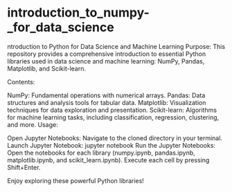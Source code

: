 # introduction_to_numpy-_for_data_science
ntroduction to Python for Data Science and Machine Learning
Purpose:
This repository provides a comprehensive introduction to essential Python libraries used in data science and machine learning: NumPy, Pandas, Matplotlib, and Scikit-learn.

Contents:

NumPy: Fundamental operations with numerical arrays.
Pandas: Data structures and analysis tools for tabular data.
Matplotlib: Visualization techniques for data exploration and presentation.
Scikit-learn: Algorithms for machine learning tasks, including classification, regression, clustering, and more.
Usage:



Open Jupyter Notebooks:
Navigate to the cloned directory in your terminal.
Launch Jupyter Notebook: jupyter notebook
Run the Jupyter Notebooks:
Open the notebooks for each library (numpy.ipynb, pandas.ipynb, matplotlib.ipynb, and scikit_learn.ipynb).
Execute each cell by pressing Shift+Enter.


Enjoy exploring these powerful Python libraries!
